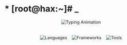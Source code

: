 # * [root@hax:~]# _

<div align="center">
  <img src="https://readme-typing-svg.demolab.com?font=Fira+Code&weight=600&size=26&duration=4000&pause=1000&color=00FF00&center=true&vCenter=true&width=500&lines=Full-Stack+Developer;Cybersecurity+Enthusiast" alt="Typing Animation" />

<div style="display: flex; flex-wrap: wrap; justify-content: center; gap: 16px; margin: 2.5em 0;">
  <img src="https://skillicons.dev/icons?i=python,java,ts,js,html,css,react" alt="Languages" />
  <img src="https://skillicons.dev/icons?i=nodejs,express,flask,tailwind,mongodb" alt="Frameworks" />
  <img src="https://skillicons.dev/icons?i=vscode,sublime,vim,neovim,linux,bash,git" alt="Tools" />
</div>

</div>


 
